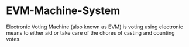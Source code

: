 # EVM-Machine-System
Electronic Voting Machine (also known as EVM) is voting using electronic means to either aid or take care of the chores of casting and counting votes.
